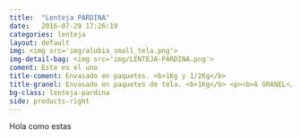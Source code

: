 ```yaml
---
title:  "Lenteja PARDINA"
date:   2016-07-29 17:26:19
categories: lenteja
layout: default
img: <img src='img/alubia_small_tela.png'>
img-detail-bag: <img src='img/LENTEJA-PARDINA.png'>
coment: Este es el uno
title-coment: Envasado en paquetes. <b>1Kg y 1/2Kg</b>
title-granel: Envasado en paquetes de tela. <b>1Kg</b> <p><b>A GRANEL</b><br> Envasado en sacos de <b>10Kg, 25Kg y bolsa de 5Kg</b> 
bg-class: lenteja-pardina 
side: products-right
---
```


Hola como estas